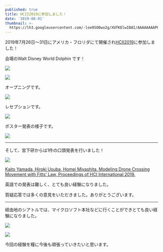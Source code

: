 ```yaml
---
published: true
title: HCII2019に参加しました！
date: '2019-08-01'
thumbnail: >-
  https://lh3.googleusercontent.com/-loe9SO0wo2g/XUfKElwI0AI/AAAAAAAAPGU/YcllJDBClUoW1flTe2E0bNd6hnYlTKmkACLcBGAs/IMG_20190727_152715.jpg
---
```

2019年7月26日～31日にアメリカ・フロリダにて開催され[HCII2019](http://2019.hci.international/)に参加しました！

会場のWalt Disney World Dolphin です！

![](https://lh3.googleusercontent.com/-JX9XJ6NJ964/XUfKT_RXkcI/AAAAAAAAPGk/M-WuCTrW-QokP0w0jAyTPfu-VhWIS1WzwCE0YBhgL/IMG_20190729_072846.jpg)

![](https://lh3.googleusercontent.com/-hejCNGeZrog/XUfOeM02BVI/AAAAAAAAPJE/mNatrfmWPOwJVRszhZHM_lCmP-LEgX06ACE0YBhgL/85520.png)

オープニングです。

![](https://lh3.googleusercontent.com/-T1ndXC-_CnU/XUfRqkrWedI/AAAAAAAAPKI/1KNtrjOdHewGOreskrAoQPC0znmR6QVVgCE0YBhgL/85510.jpg)

レセプションです。

![](https://lh3.googleusercontent.com/-PpobmocA_KU/XUfMRE8u11I/AAAAAAAAPIM/8rm4h0kAru8YZ3PrxjwXAU89kYlrvOb0QCE0YBhgL/Image%2Bfrom%2BiOS%2B%25281%2529.png)

ポスター発表の様子です。

![](https://lh3.googleusercontent.com/-6uTY8ognhKU/XUfQ6zNUKoI/AAAAAAAAPJ4/2vIm6aK-3YgHu13dCRUAUZOkmGPwU0O3wCE0YBhgL/85507.jpg)

- - -

そして、宮下研からは1件の口頭発表を行いました！

![](https://lh3.googleusercontent.com/-TvvtCLcEPXQ/XUfKT5sEQjI/AAAAAAAAPGk/ys2pjL-D7VwuEAwg5PmoDzZxIpQY8VP-ACE0YBhgL/Image%2Bfrom%2BiOS.jpg)

[Kaito Yamada, Hiroki Usuba, Homei Miyashita. Modeling Drone Crossing Movement with Fitts’ Law, Proceedings of HCI International 2019.](https://research.miyashita.com/papers/I38)

英語での発表は難しく、とても良い経験になりました。

質疑応答では多くの意見をいただきました。ありがとうございます。

- - -

経由地のシアトルでは、マイクロソフト本社などに行くことができとても良い経験になりました。

![](https://lh3.googleusercontent.com/-xuc0bzu3QmI/XUfKT4kFJ7I/AAAAAAAAPHA/McbyTm-LxAAt4vm2NFSOnOcNG_1qTxr8wCE0YBhgL/IMG_20190727_125529.jpg)

![](https://lh3.googleusercontent.com/-loe9SO0wo2g/XUfKElwI0AI/AAAAAAAAPGs/mkZl9t_mbX0DwoZwI4VJcuF_Nmarr_BbQCE0YBhgL/IMG_20190727_152715.jpg)

今回の経験を糧に今後も頑張っていきたいと思います。
